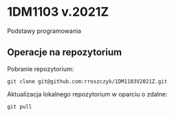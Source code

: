 # 1DM1103 v.2021Z
Podstawy programowania

## Operacje na repozytorium

Pobranie repozytorium:

`git clone git@github.com:rroszczyk/1DM1103V2021Z.git`

Aktualizacja lokalnego repozytorium w oparciu o zdalne:

`git pull`
